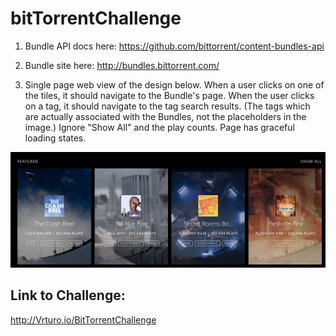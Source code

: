 # bitTorrentChallenge



1) Bundle API docs here: https://github.com/bittorrent/content-bundles-api

2) Bundle site here: http://bundles.bittorrent.com/

3) Single page web view of the design below.
When a user clicks on one of the tiles, it should navigate to the Bundle's page.
When the user clicks on a tag, it should navigate to the tag search results. (The tags which are actually associated with the Bundles, not the placeholders in the image.)
Ignore "Show All" and the play counts.
Page has graceful loading states.

<img src="imgs/BTNowCodingChallenge.png">

## Link to Challenge:
http://Vrturo.io/BitTorrentChallenge
